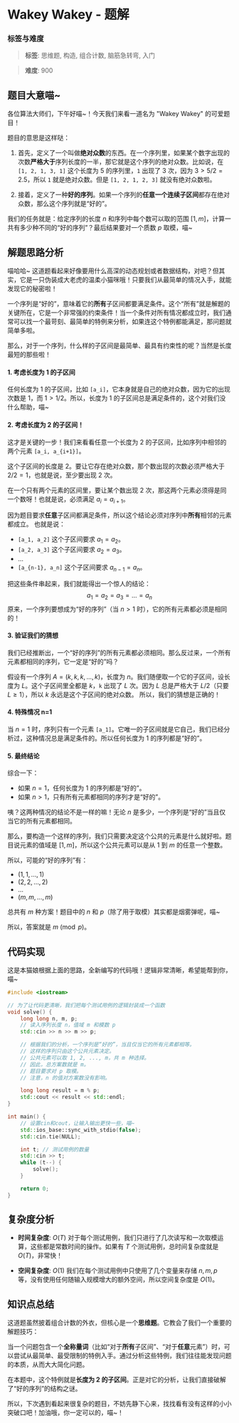 # Wakey Wakey - 题解

### 标签与难度
> **标签**: 思维题, 构造, 组合计数, 脑筋急转弯, 入门

> **难度**: 900

## 题目大意喵~

各位算法大师们，下午好喵~！今天我们来看一道名为 "Wakey Wakey" 的可爱题目！

题目的意思是这样哒：
1.  首先，定义了一个叫做**绝对众数**的东西。在一个序列里，如果某个数字出现的次数**严格大于**序列长度的一半，那它就是这个序列的绝对众数。比如说，在 `[1, 2, 1, 3, 1]` 这个长度为 5 的序列里，`1` 出现了 3 次，因为 $3 > 5/2 = 2.5$，所以 `1` 就是绝对众数。但是 `[1, 2, 1, 2, 3]` 就没有绝对众数啦。

2.  接着，定义了一种**好的序列**。如果一个序列的**任意一个连续子区间**都存在绝对众数，那么这个序列就是“好的”。

我们的任务就是：给定序列的长度 $n$ 和序列中每个数可以取的范围 $[1, m]$，计算一共有多少种不同的“好的序列”？最后结果要对一个质数 $p$ 取模，喵~

## 解题思路分析

喵哈哈~ 这道题看起来好像要用什么高深的动态规划或者数据结构，对吧？但其实，它是一只伪装成大老虎的温柔小猫咪哦！只要我们从最简单的情况入手，就能发现它的秘密啦！

一个序列是“好的”，意味着它的**所有**子区间都要满足条件。这个“所有”就是解题的关键所在，它是一个非常强的约束条件！当一个条件对所有情况都成立时，我们通常可以找一个最苛刻、最简单的特例来分析，如果连这个特例都能满足，那问题就简单多啦。

那么，对于一个序列，什么样的子区间是最简单、最具有约束性的呢？当然是长度最短的那些啦！

#### 1. 考虑长度为 1 的子区间

任何长度为 1 的子区间，比如 `[a_i]`，它本身就是自己的绝对众数，因为它的出现次数是 1，而 $1 > 1/2$。所以，长度为 1 的子区间总是满足条件的，这个对我们没什么帮助，喵~

#### 2. 考虑长度为 2 的子区间！

这才是关键的一步！我们来看看任意一个长度为 2 的子区间，比如序列中相邻的两个元素 `[a_i, a_{i+1}]`。

这个子区间的长度是 2。要让它存在绝对众数，那个数出现的次数必须严格大于 $2/2 = 1$，也就是说，至少要出现 2 次。

在一个只有两个元素的区间里，要让某个数出现 2 次，那这两个元素必须得是同一个数呀！也就是说，必须满足 $a_i = a_{i+1}$。

因为题目要求**任意**子区间都满足条件，所以这个结论必须对序列中**所有**相邻的元素都成立。
也就是说：
- `[a_1, a_2]` 这个子区间要求 $a_1 = a_2$。
- `[a_2, a_3]` 这个子区间要求 $a_2 = a_3$。
- ...
- `[a_{n-1}, a_n]` 这个子区间要求 $a_{n-1} = a_n$。

把这些条件串起来，我们就能得出一个惊人的结论：
$$
a_1 = a_2 = a_3 = \dots = a_n
$$
原来，一个序列要想成为“好的序列”（当 $n>1$ 时），它的所有元素都必须是相同的！

#### 3. 验证我们的猜想

我们已经推断出，一个“好的序列”的所有元素都必须相同。那么反过来，一个所有元素都相同的序列，它一定是“好的”吗？

假设有一个序列 $A = (k, k, k, \dots, k)$，长度为 $n$。我们随便取一个它的子区间，设长度为 $L$。这个子区间里全都是 $k$，`k` 出现了 $L$ 次。因为 $L$ 总是严格大于 $L/2$（只要 $L \ge 1$），所以 $k$ 永远是这个子区间的绝对众数。
所以，我们的猜想是正确的！

#### 4. 特殊情况 n=1

当 $n=1$ 时，序列只有一个元素 `[a_1]`。它唯一的子区间就是它自己，我们已经分析过，这种情况总是满足条件的。所以任何长度为 1 的序列都是“好的”。

#### 5. 最终结论

综合一下：
- 如果 $n=1$，任何长度为 1 的序列都是“好的”。
- 如果 $n>1$，只有所有元素都相同的序列才是“好的”。

咦？这两种情况的结论不是一样的嘛！无论 $n$ 是多少，一个序列是“好的”当且仅当它的所有元素都相同。

那么，要构造一个这样的序列，我们只需要决定这个公共的元素是什么就好啦。题目说元素的值域是 $[1, m]$，所以这个公共元素可以是从 1 到 $m$ 的任意一个整数。

所以，可能的“好的序列”有：
- $(1, 1, \dots, 1)$
- $(2, 2, \dots, 2)$
- ...
- $(m, m, \dots, m)$

总共有 $m$ 种方案！题目中的 $n$ 和 $p$（除了用于取模）其实都是烟雾弹呢，喵~

所以，答案就是 $m \pmod p$。

## 代码实现

这是本猫娘根据上面的思路，全新编写的代码哦！逻辑非常清晰，希望能帮到你，喵~

```cpp
#include <iostream>

// 为了让代码更清晰，我们把每个测试用例的逻辑封装成一个函数
void solve() {
    long long n, m, p;
    // 读入序列长度 n，值域 m 和模数 p
    std::cin >> n >> m >> p;

    // 根据我们的分析，一个序列是“好的”，当且仅当它的所有元素都相等。
    // 这样的序列只由这个公共元素决定。
    // 公共元素可以取 1, 2, ..., m，共 m 种选择。
    // 因此，总方案数就是 m。
    // 题目要求对 p 取模。
    // 注意，n 的值对方案数没有影响。

    long long result = m % p;
    std::cout << result << std::endl;
}

int main() {
    // 设置cin和cout，让输入输出更快一些，喵~
    std::ios_base::sync_with_stdio(false);
    std::cin.tie(NULL);

    int t; // 测试用例的数量
    std::cin >> t;
    while (t--) {
        solve();
    }

    return 0;
}
```

## 复杂度分析

- **时间复杂度**: $O(T)$
  对于每个测试用例，我们只进行了几次读写和一次取模运算，这些都是常数时间的操作。如果有 $T$ 个测试用例，总时间复杂度就是 $O(T)$，非常快！

- **空间复杂度**: $O(1)$
  我们在每个测试用例中只使用了几个变量来存储 $n, m, p$ 等，没有使用任何随输入规模增大的额外空间，所以空间复杂度是 $O(1)$。

## 知识点总结

这道题虽然披着组合计数的外衣，但核心是一个**思维题**。它教会了我们一个重要的解题技巧：

当一个问题包含一个**全称量词**（比如“对于**所有**子区间”、“对于**任意**元素”）时，可以尝试从最简单、最受限制的特例入手。通过分析这些特例，我们往往能发现问题的本质，从而大大简化问题。

在本题中，这个特例就是**长度为 2 的子区间**。正是对它的分析，让我们直接破解了“好的序列”的结构之谜。

所以，下次遇到看起来很复杂的题目，不妨先静下心来，找找看有没有这样的小小突破口吧！加油哦，你一定可以的，喵~！
